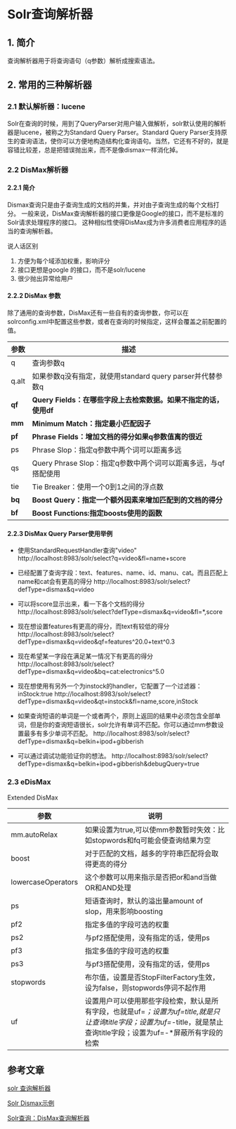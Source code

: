 # Solr查询解析器

## 1. 简介

查询解析器用于将查询语句（q参数）解析成搜索语法。

## 2. 常用的三种解析器

### 2.1 默认解析器：lucene

Solr在查询的时候，用到了QueryParser对用户输入做解析，solr默认使用的解析器是lucene，被称之为Standard Query Parser。Standard Query Parser支持原生的查询语法，使你可以方便地构造结构化查询语句。当然，它还有不好的，就是容错比较差，总是把错误抛出来，而不是像dismax一样消化掉。

### 2.2 DisMax解析器

#### 2.2.1 简介

Dismax查询只是由子查询生成的文档的并集，并对由子查询生成的每个文档打分。 一般来说，DisMax查询解析器的接口更像是Google的接口，而不是标准的Solr请求处理程序的接口。 这种相似性使得DisMax成为许多消费者应用程序的适当的查询解析器。

说人话区别

1. 方便为每个域添加权重，影响评分
2. 接口更想是google 的接口，而不是solr/lucene
3. 很少抛出异常给用户

#### 2.2.2 DisMax 参数

除了通用的查询参数，DisMax还有一些自有的查询参数，你可以在solrconfig.xml中配置这些参数，或者在查询的时候指定，这样会覆盖之前配置的值。

| 参数   | 描述                                                         |
| ------ | ------------------------------------------------------------ |
| q      | 查询参数q                                                    |
| q.alt  | 如果参数q没有指定，就使用standard query parser并代替参数q    |
| **qf** | **Query Fields：在哪些字段上去检索数据。如果不指定的话，使用df** |
| **mm** | **Minimum Match：指定最小匹配因子**                          |
| **pf** | **Phrase Fields：增加文档的得分如果q参数值离的很近**         |
| ps     | Phrase Slop：指定q参数中两个词可以距离多远                   |
| qs     | Query Phrase Slop：指定q参数中两个词可以距离多远，与qf搭配使用 |
| tie    | Tie Breaker：使用一个0到1之间的浮点数                        |
| **bq** | **Boost Query：指定一个额外因素来增加匹配到的文档的得分**    |
| **bf** | **Boost Functions:指定boosts使用的函数**                     |

#### 2.2.3 DisMax Query Parser使用举例

- 使用StandardRequestHandler查询"video" 
  http://localhost:8983/solr/select?q=video&fl=name+score

- 已经配置了查询字段：text、features、name、id、manu、cat。而且匹配上name和cat会有更高的得分 
  http://localhost:8983/solr/select?defType=dismax&q=video

- 可以将score显示出来，看一下各个文档的得分 
  http://localhost:8983/solr/select?defType=dismax&q=video&fl=*,score

- 现在想设置features有更高的得分，而text有较低的得分 
  http://localhost:8983/solr/select?defType=dismax&q=video&qf=features^20.0+text^0.3

- 现在希望某一字段在满足某一情况下有更高的得分 
  http://localhost:8983/solr/select?defType=dismax&q=video&bq=cat:electronics^5.0

- 现在想使用有另外一个为instock的handler，它配置了一个过滤器：inStock:true 
  http://localhost:8983/solr/select?defType=dismax&q=video&qt=instock&fl=name,score,inStock

- 如果查询短语的单词是一个或者两个，原则上返回的结果中必须包含全部单词，但是你的查询短语很长，solr允许有单词不匹配。你可以通过mm参数设置最多有多少单词不匹配。 
  http://localhost:8983/solr/select?defType=dismax&q=belkin+ipod+gibberish

- 可以通过调试功能验证你的想法。 
  http://localhost:8983/solr/select?defType=dismax&q=belkin+ipod+gibberish&debugQuery=true

### 2.3 eDisMax

Extended DisMax

| 参数               | 说明                                                         |
| ------------------ | ------------------------------------------------------------ |
| mm.autoRelax       | 如果设置为true,可以使mm参数暂时失效：比如stopwords和fq可能会使查询结果为空 |
| boost              | 对于匹配的文档，越多的字符串匹配将会取得更高的得分           |
| lowercaseOperators | 这个参数可以用来指示是否把or和and当做OR和AND处理             |
| ps                 | 短语查询时，默认的溢出量amount of slop，用来影响boosting     |
| pf2                | 指定多值的字段可选的权重                                     |
| ps2                | 与pf2搭配使用，没有指定的话，使用ps                          |
| pf3                | 指定多值的字段可选的权重                                     |
| ps3                | 与pf3搭配使用，没有指定的话，使用ps                          |
| stopwords          | 布尔值，设置是否StopFilterFactory生效，设为false，则stopwords停词不起作用 |
| uf                 | 设置用户可以使用那些字段检索，默认是所有字段，也就是uf=*；设置为uf=title,就是只让查询title字段；设置为uf=*-title，就是禁止查询title字段；设置为uf=-*屏蔽所有字段的检索 |

## 参考文章

[solr 查询解析器](https://codeantenna.com/a/liB2jbkEqX)

[Solr Dismax示例](https://blog.csdn.net/boonya/article/details/55000047)

[Solr查询：DisMax查询解析器](https://www.w3cschool.cn/solr_doc/solr_doc-vpyf2gn1.html)